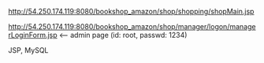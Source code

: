 http://54.250.174.119:8080/bookshop_amazon/shop/shopping/shopMain.jsp

http://54.250.174.119:8080/bookshop_amazon/shop/manager/logon/managerLoginForm.jsp <-- admin page (id: root, passwd: 1234)

JSP, MySQL

